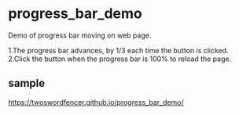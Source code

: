 # progress_bar_demo
Demo of progress bar moving on web page.

1.The progress bar advances, by 1/3 each time the button is clicked.  
2.Click the button when the progress bar is 100% to reload the page.

## sample
https://twoswordfencer.github.io/progress_bar_demo/
